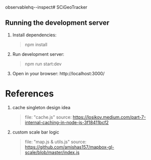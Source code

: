 observablehq--inspect# SCiGeoTracker

## Running the development server

1. Install dependencies:
   > npm install
1. Run development server:
   > npm run start:dev
1. Open in your browser: http://localhost:3000/

# References

1. cache singleton design idea
   > file: "cache.js"
   > source: https://losikov.medium.com/part-7-internal-caching-in-node-js-3f18411bcf2
2. custom scale bar logic
   > file: "map.js & utils.js"
   > source: https://github.com/amishas157/mapbox-gl-scale/blob/master/index.js
